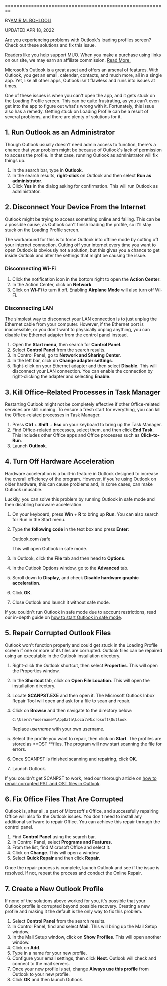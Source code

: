 
========================================================

BY[AMIR M. BOHLOOLI](https://www.makeuseof.com/author/amir-bohlooli/?_locale=en)

UPDATED APR 18, 2022

Are you experiencing problems with Outlook's loading profiles screen? Check out these solutions and fix this issue.

Readers like you help support MUO. When you make a purchase using links on our site, we may earn an affiliate commission. [Read More.](https://www.makeuseof.com/page/terms-of-use/)

Microsoft's Outlook is a great asset and offers an arsenal of features. With Outlook, you get an email, calendar, contacts, and much more, all in a single app. Yet, like all other apps, Outlook isn't flawless and runs into issues at times.

One of these issues is when you can't open the app, and it gets stuck on the Loading Profile screen. This can be quite frustrating, as you can't even get into the app to figure out what's wrong with it. Fortunately, this issue also has a remedy. Getting stuck on Loading Profile can be a result of several problems, and there are plenty of solutions for it.

1\. Run Outlook as an Administrator
-----------------------------------

Though Outlook usually doesn't need admin access to function, there's a chance that your problem might be because of Outlook's lack of permission to access the profile. In that case, running Outlook as administrator will fix things up.

1.  In the search bar, type in **Outlook**.
2.  In the search results, **right-click** on Outlook and then select **Run as administrator**.
3.  Click **Yes** in the dialog asking for confirmation. This will run Outlook as administrator.

2\. Disconnect Your Device From the Internet
--------------------------------------------

Outlook might be trying to access something online and failing. This can be a possible cause, as Outlook can't finish loading the profile, so it'll stay stuck on the Loading Profile screen.

The workaround for this is to force Outlook into offline mode by cutting off your internet connection. Cutting off your internet every time you want to open Outlook is obviously not a solution, but this gives you a chance to get inside Outlook and alter the settings that might be causing the issue.

### Disconnecting Wi-Fi

1.  Click the notification icon in the bottom right to open the **Action Center**.
2.  In the Action Center, click on **Network**.
3.  Click on **Wi-Fi** to turn it off. Enabling **Airplane Mode** will also turn off Wi-Fi.

### Disconnecting LAN

The simplest way to disconnect your LAN connection is to just unplug the Ethernet cable from your computer. However, if the Ethernet port is inaccessible, or you don't want to physically unplug anything, you can disable the Ethernet adapter from the control panel instead.

1.  Open the **Start menu**, then search for **Control Panel**.
2.  Select **Control Panel** from the search results.
3.  In Control Panel, go to **Network and Sharing Center**.
4.  In the left bar, click on **Change adapter settings**.
5.  Right-click on your Ethernet adapter and then select **Disable**. This will disconnect your LAN connection. You can enable the connection by right-clicking the adapter and selecting **Enable**.

3\. Kill Office-Related Processes in Task Manager
-------------------------------------------------

Restarting Outlook might not be completely effective if other Office-related services are still running. To ensure a fresh start for everything, you can kill the Office-related processes in Task Manager.

1.  Press **Ctrl** + **Shift** + **Esc** on your keyboard to bring up the Task Manager.
2.  Find Office-related processes, select them, and then click **End Task**. This includes other Office apps and Office processes such as **Click-to-Run**.
3.  Launch **Outlook**.

4\. Turn Off Hardware Acceleration
----------------------------------

Hardware acceleration is a built-in feature in Outlook designed to increase the overall efficiency of the program. However, if you're using Outlook on older hardware, this can cause problems and, in some cases, can make Outlook unusable.

Luckily, you can solve this problem by running Outlook in safe mode and then disabling hardware acceleration.

1.  On your keyboard, press **Win** + **R** to bring up **Run**. You can also search for Run in the Start menu.
2.  Type the **following code** in the text box and press **Enter**:

    Outlook.com /safe

    This will open Outlook in safe mode.
3.  In Outlook, click the **File** tab and then head to **Options**.
4.  In the Outlook Options window, go to the **Advanced** tab.
5.  Scroll down to **Display**, and check **Disable hardware graphic acceleration**.
6.  Click **OK**.
7.  Close Outlook and launch it without safe mode.

If you couldn't run Outlook in safe mode due to account restrictions, read our in-depth guide on [how to start Outlook in safe mode](https://www.makeuseof.com/outlook-safe-mode/).

5\. Repair Corrupted Outlook Files
----------------------------------

Outlook won't function properly and could get stuck in the Loading Profile screen if one or more of its files are corrupted. Outlook files can be repaired using an executable in the Outlook installation directory.

1.  Right-click the Outlook shortcut, then select **Properties**. This will open the Properties window.
2.  In the **Shortcut** tab, click on **Open File Location**. This will open the installation directory.
3.  Locate **SCANPST.EXE** and then open it. The Microsoft Outlook Inbox Repair Tool will open and ask for a file to scan and repair.
4.  Click on **Browse** and then navigate to the directory below:

    ```
    C:\Users\*username*\AppData\Local\Microsoft\Outlook
    ```

    Replace *username* with your own username.
5.  Select the profile you want to repair, then click on **Start**. The profiles are stored as **OST **files. The program will now start scanning the file for errors.
6.  Once SCANPST is finished scanning and repairing, click **OK**.
7.  Launch Outlook.

If you couldn't get SCANPST to work, read our thorough article on [how to repair corrupted PST and OST files in Outlook](https://www.makeuseof.com/how-to-repair-corrupted-pst-and-ost-files-in-microsoft-outlook-using-recovery-toolbox/).

6\. Fix Office Files That Are Corrupted
---------------------------------------

Outlook is, after all, a part of Microsoft's Office, and successfully repairing Office will also fix the Outlook issues. You don't need to install any additional software to repair Office. You can achieve this repair through the control panel.

1.  Find **Control Panel** using the search bar.
2.  In Control Panel, select **Programs and Features**.
3.  From the list, find Microsoft Office and select it.
4.  Click on **Change**. This will open a window.
5.  Select **Quick Repair** and then click **Repair**.

Once the repair process is complete, launch Outlook and see if the issue is resolved. If not, repeat the process and conduct the Online Repair.

7\. Create a New Outlook Profile
--------------------------------

If none of the solutions above worked for you, it's possible that your Outlook profile is corrupted beyond possible recovery. Creating a new profile and making it the default is the only way to fix this problem.

1.  Select **Control Panel** from the search results.
2.  In Control Panel, find and select **Mail**. This will bring up the Mail Setup window.
3.  In the Mail Setup window, click on **Show Profiles**. This will open another window.
4.  Click on **Add**.
5.  Type in a name for your new profile.
6.  Configure your email settings, then click **Next**. Outlook will check and connect to the mail servers.
7.  Once your new profile is set, change **Always use this profile** from Outlook to your new profile.
8.  Click **OK** and then launch Outlook.